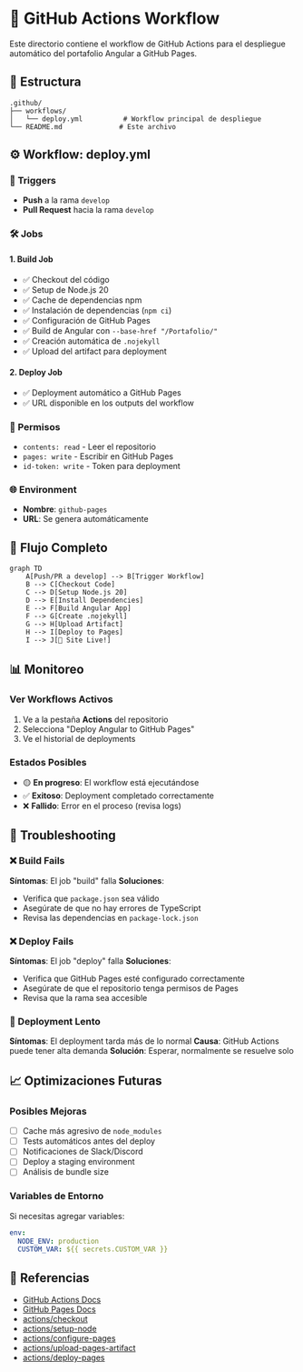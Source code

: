 # 🚀 GitHub Actions Workflow

Este directorio contiene el workflow de GitHub Actions para el despliegue automático del portafolio Angular a GitHub Pages.

## 📁 Estructura

```
.github/
├── workflows/
│   └── deploy.yml          # Workflow principal de despliegue
└── README.md              # Este archivo
```

## ⚙️ Workflow: deploy.yml

### 🔄 Triggers
- **Push** a la rama `develop`
- **Pull Request** hacia la rama `develop`

### 🛠️ Jobs

#### 1. Build Job
- ✅ Checkout del código
- ✅ Setup de Node.js 20
- ✅ Cache de dependencias npm
- ✅ Instalación de dependencias (`npm ci`)
- ✅ Configuración de GitHub Pages
- ✅ Build de Angular con `--base-href "/Portafolio/"`
- ✅ Creación automática de `.nojekyll`
- ✅ Upload del artifact para deployment

#### 2. Deploy Job
- ✅ Deployment automático a GitHub Pages
- ✅ URL disponible en los outputs del workflow

### 🔐 Permisos
- `contents: read` - Leer el repositorio
- `pages: write` - Escribir en GitHub Pages
- `id-token: write` - Token para deployment

### 🌐 Environment
- **Nombre**: `github-pages`
- **URL**: Se genera automáticamente

## 🎯 Flujo Completo

```mermaid
graph TD
    A[Push/PR a develop] --> B[Trigger Workflow]
    B --> C[Checkout Code]
    C --> D[Setup Node.js 20]
    D --> E[Install Dependencies]
    E --> F[Build Angular App]
    F --> G[Create .nojekyll]
    G --> H[Upload Artifact]
    H --> I[Deploy to Pages]
    I --> J[🎉 Site Live!]
```

## 📊 Monitoreo

### Ver Workflows Activos
1. Ve a la pestaña **Actions** del repositorio
2. Selecciona "Deploy Angular to GitHub Pages"
3. Ve el historial de deployments

### Estados Posibles
- 🟡 **En progreso**: El workflow está ejecutándose
- ✅ **Exitoso**: Deployment completado correctamente
- ❌ **Fallido**: Error en el proceso (revisa logs)

## 🔧 Troubleshooting

### ❌ Build Fails
**Síntomas**: El job "build" falla
**Soluciones**:
- Verifica que `package.json` sea válido
- Asegúrate de que no hay errores de TypeScript
- Revisa las dependencias en `package-lock.json`

### ❌ Deploy Fails
**Síntomas**: El job "deploy" falla
**Soluciones**:
- Verifica que GitHub Pages esté configurado correctamente
- Asegúrate de que el repositorio tenga permisos de Pages
- Revisa que la rama sea accesible

### 🐌 Deployment Lento
**Síntomas**: El deployment tarda más de lo normal
**Causa**: GitHub Actions puede tener alta demanda
**Solución**: Esperar, normalmente se resuelve solo

## 📈 Optimizaciones Futuras

### Posibles Mejoras
- [ ] Cache más agresivo de `node_modules`
- [ ] Tests automáticos antes del deploy
- [ ] Notificaciones de Slack/Discord
- [ ] Deploy a staging environment
- [ ] Análisis de bundle size

### Variables de Entorno
Si necesitas agregar variables:

```yaml
env:
  NODE_ENV: production
  CUSTOM_VAR: ${{ secrets.CUSTOM_VAR }}
```

## 🔗 Referencias

- [GitHub Actions Docs](https://docs.github.com/en/actions)
- [GitHub Pages Docs](https://docs.github.com/en/pages)
- [actions/checkout](https://github.com/actions/checkout)
- [actions/setup-node](https://github.com/actions/setup-node)
- [actions/configure-pages](https://github.com/actions/configure-pages)
- [actions/upload-pages-artifact](https://github.com/actions/upload-pages-artifact)
- [actions/deploy-pages](https://github.com/actions/deploy-pages) 